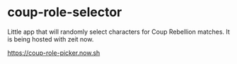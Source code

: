 # coup-role-selector
Little app that will randomly select characters for Coup Rebellion matches.
It is being hosted with zeit now. 

https://coup-role-picker.now.sh
